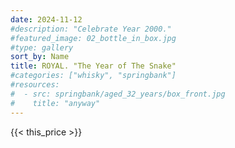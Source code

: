 ```yaml
---
date: 2024-11-12
#description: "Celebrate Year 2000."
#featured_image: 02_bottle_in_box.jpg
#type: gallery
sort_by: Name
title: ROYAL. "The Year of The Snake"
#categories: ["whisky", "springbank"]
#resources:
#  - src: springbank/aged_32_years/box_front.jpg
#    title: "anyway"
---
```

{{< this_price >}}
